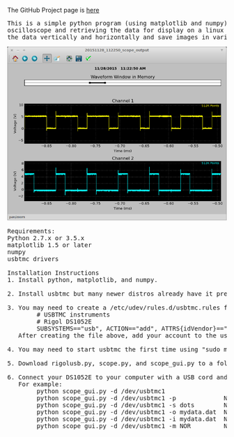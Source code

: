 The GitHub Project page is [here](http://vinniem-3.github.io/Rigol-DS1052E-Interface/)

<pre>
This is a simple python program (using matplotlib and numpy) for connecting to a Rigol DS1052E digital 
oscilloscope and retrieving the data for display on a linux computer. Thanks to matplotlib, you can scale
the data vertically and horizontally and save images in various formats such as jpeg and png.
</pre>

![screenshot](/common/images/two_channel.png)

<pre>
Requirements:
Python 2.7.x or 3.5.x
matplotlib 1.5 or later
numpy
usbtmc drivers

Installation Instructions
1. Install python, matplotlib, and numpy.

2. Install usbtmc but many newer distros already have it pre-installed.

3. You may need to create a /etc/udev/rules.d/usbtmc.rules file containing the following:
        # USBTMC instruments
        # Rigol DS1052E
        SUBSYSTEMS=="usb", ACTION=="add", ATTRS{idVendor}=="1ab1", ATTRS{idProduct}=="0588", GROUP="usbtmc", MODE="0660"
   After creating the file above, add your account to the usbtmc group, and logout and back in.

4. You may need to start usbtmc the first time using "sudo modprobe usbtmc"

5. Download rigolusb.py, scope.py, and scope_gui.py to a folder.

6. Connect your DS1052E to your computer with a USB cord and run scope_gui.py and pass in the device path.
   For example:
        python scope_gui.py -d /dev/usbtmc1
        python scope_gui.py -d /dev/usbtmc1 -p             Note: -p displays a printfriendly black and white graph
        python scope_gui.py -d /dev/usbtmc1 -s dots        Note: plots dots instead of lines
        python scope_gui.py -d /dev/usbtmc1 -o mydata.dat  Note: Saves scope data to a file
        python scope_gui.py -d /dev/usbtmc1 -i mydata.dat  Note: Opens scope data from a file
        python scope_gui.py -d /dev/usbtmc1 -m NOR         Note: Only retrieves 600 data points instead of entire scope memory.
</pre>
